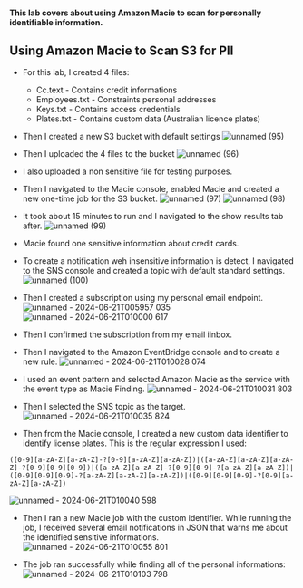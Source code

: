 #### This lab covers about using Amazon Macie to scan for personally identifiable information.

## Using Amazon Macie to Scan S3 for PII
* For this lab, I created 4 files:
  * Cc.text - Contains credit informations
  * Employees.txt - Constraints personal addresses
  * Keys.txt - Contains access credentials
  * Plates.txt - Contains custom data (Australian licence plates)

* Then I created a new S3 bucket with default settings
![unnamed (95)](https://github.com/yehjuneheo/AWS_HOL/assets/51499085/f2b6ce3e-ea7e-49ba-bdc3-c293cd32d83d)

* Then I uploaded the 4 files to the bucket
![unnamed (96)](https://github.com/yehjuneheo/AWS_HOL/assets/51499085/613631cc-4195-4fe0-992f-3e36b9d4853a)
* I also uploaded a non sensitive file for testing purposes.

* Then I navigated to the Macie console, enabled Macie and created a new one-time job for the S3 bucket.
![unnamed (97)](https://github.com/yehjuneheo/AWS_HOL/assets/51499085/f4367c47-059f-43a7-8f7e-08dc978944f9)
![unnamed (98)](https://github.com/yehjuneheo/AWS_HOL/assets/51499085/426a8d30-22ab-4b9b-86e5-f5f33748cc8b)

* It took about 15 minutes to run and I navigated to the show results tab after.
![unnamed (99)](https://github.com/yehjuneheo/AWS_HOL/assets/51499085/ab4fc054-6bbb-4521-97f4-9b75bff2094c)
* Macie found one sensitive information about credit cards.

* To create a notification weh insensitive information is detect, I navigated to the SNS console and created a topic with default standard settings.
![unnamed (100)](https://github.com/yehjuneheo/AWS_HOL/assets/51499085/9e21a96f-36ea-4f54-939c-96a530c6baff)

* Then I created a subscription using my personal email endpoint.
![unnamed - 2024-06-21T005957 035](https://github.com/yehjuneheo/AWS_HOL/assets/51499085/4aa98171-d3d3-4e91-9479-8b1b6d4004ea)
![unnamed - 2024-06-21T010000 617](https://github.com/yehjuneheo/AWS_HOL/assets/51499085/9f9f82f5-7c9e-48ba-807a-0bed2f304fa5)
* Then I confirmed the subscription from my email iinbox.

* Then I navigated to the Amazon EventBridge console and to create a new rule.
![unnamed - 2024-06-21T010028 074](https://github.com/yehjuneheo/AWS_HOL/assets/51499085/c6743263-464d-4c37-8113-a418f5bea0cf)

* I used an event pattern and selected Amazon Macie as the service with the event type as Macie Finding.
![unnamed - 2024-06-21T010031 803](https://github.com/yehjuneheo/AWS_HOL/assets/51499085/ff90a900-7048-4e98-8d8f-9fb5b156c6ac)

* Then I selected the SNS topic as the target.
![unnamed - 2024-06-21T010035 824](https://github.com/yehjuneheo/AWS_HOL/assets/51499085/589a20e4-c58b-408e-9de8-4105dc32d3a0)

* Then from the Macie console, I created a new custom data identifier to identify license plates. This is the regular expression I used:
````
([0-9][a-zA-Z][a-zA-Z]-?[0-9][a-zA-Z][a-zA-Z])|([a-zA-Z][a-zA-Z][a-zA-Z]-?[0-9][0-9][0-9])|([a-zA-Z][a-zA-Z]-?[0-9][0-9]-?[a-zA-Z][a-zA-Z])|([0-9][0-9][0-9]-?[a-zA-Z][a-zA-Z][a-zA-Z])|([0-9][0-9][0-9]-?[0-9][a-zA-Z][a-zA-Z])
````
![unnamed - 2024-06-21T010040 598](https://github.com/yehjuneheo/AWS_HOL/assets/51499085/cbed72cd-f64b-4c65-ae3b-81c9a2ba0840)

* Then I ran a new Macie job with the custom identifier. While running the job, I received several email notifications in JSON that warns me about the identified sensitive informations.
![unnamed - 2024-06-21T010055 801](https://github.com/yehjuneheo/AWS_HOL/assets/51499085/62c16dd0-d97f-4909-9050-6adaf4e7d214)

* The job ran successfully while finding all of the personal informations:
![unnamed - 2024-06-21T010103 798](https://github.com/yehjuneheo/AWS_HOL/assets/51499085/99ae295b-e2d8-41b3-ae82-e1a767582e38)

